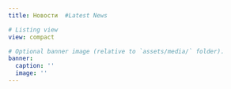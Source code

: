 ```yaml
---
title: Новости  #Latest News

# Listing view
view: compact

# Optional banner image (relative to `assets/media/` folder).
banner:
  caption: ''
  image: ''
---
```


